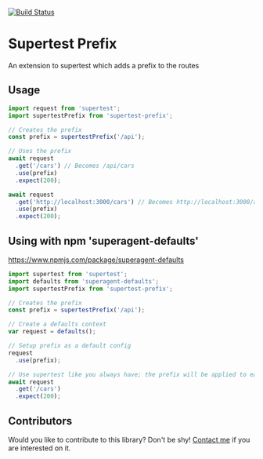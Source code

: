 [![Build Status](https://travis-ci.org/rodrigowirth/supertest-prefix.svg?branch=master)](https://travis-ci.org/rodrigowirth/supertest-prefix)

# Supertest Prefix
An extension to supertest which adds a prefix to the routes

## Usage
```javascript
import request from 'supertest';
import supertestPrefix from 'supertest-prefix';

// Creates the prefix
const prefix = supertestPrefix('/api');

// Uses the prefix
await request
  .get('/cars') // Becomes /api/cars
  .use(prefix)
  .expect(200);

await request
  .get('http://localhost:3000/cars') // Becomes http://localhost:3000/api/cars
  .use(prefix)
  .expect(200);
```

## Using with npm 'superagent-defaults'
https://www.npmjs.com/package/superagent-defaults
```javascript
import supertest from 'supertest';
import defaults from 'superagent-defaults';
import supertestPrefix from 'supertest-prefix';

// Creates the prefix
const prefix = supertestPrefix('/api');

// Create a defaults context
var request = defaults();

// Setup prefix as a default config
request
  .use(prefix);

// Use supertest like you always have; the prefix will be applied to each request automatically
await request
  .get('/cars')
  .expect(200);
```

## Contributors
Would you like to contribute to this library? Don't be shy! [Contact me](mailto:rodrigowirth90@gmail.com) if you are interested on it.
